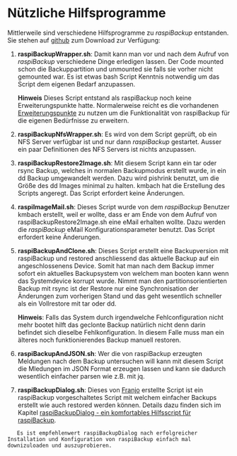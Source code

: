 # Nützliche Hilfsprogramme

Mittlerweile sind verschiedene Hilfsprogramme zu *raspiBackup* entstanden.
Sie stehen auf [github](https://github.com/framps/raspiBackup/tree/master/helper) zum Download zur Verfügung:

1. **raspiBackupWrapper.sh**: Damit kann man vor und nach dem Aufruf von
   *raspiBackup* verschiedene Dinge erledigen lassen. Der Code mounted schon die
   Backuppartition und unmounted sie falls sie vorher nicht gemounted war. Es
   ist etwas bash Script Kenntnis notwendig um das Script dem eigenen Bedarf
   anzupassen.

   **Hinweis**
   Dieses Script entstand als raspiBackup noch keine Erweiterungspunkte hatte. Normalerweise
   reicht es die vorhandenen [Erweiterungspunkte](https://framps.github.io/raspiBackupDoc/de/hooks-for-own-scripts.md)
   zu nutzen um die Funktionalität von raspiBackup für die eigenen Bedürfnisse zu erweitern.

2. **raspiBackupNfsWrapper.sh**: Es wird von dem Script geprüft, ob ein NFS Server
   verfügbar ist und nur dann *raspiBackup* gestartet. Ausser ein paar
   Definitionen des NFS Servers ist nichts anzupassen.

3. **raspiBackupRestore2Image.sh**: Mit diesem Script kann ein tar oder rsync
   Backup, welches in normalen Backupmodus erstellt wurde, in ein dd Backup
   umgewandelt werden. Dazu wird pishrink benutzt, um die Größe des dd Images
   minimal zu halten. kmbach hat die Erstellung des Scripts angeregt.
   Das Script erfordert keine Änderungen.

4. **raspiImageMail.sh**: Dieses Script wurde von dem *raspiBackup* Benutzer kmbach
   erstellt, weil er wollte, dass er am Ende von dem Aufruf von
   raspiBackupRestore2Image.sh eine eMail erhalten wollte. Dazu werden die
   *raspiBackup* eMail Konfigurationsparameter benutzt.
   Das Script erfordert keine Änderungen.

5. **raspiBackupAndClone.sh**: Dieses Script erstellt eine Backupversion mit raspiBackup
   und restored anschliessend das aktuelle Backup auf ein angeschlossenens Device. Somit hat
   man nach dem Backup immer sofort ein aktuelles Backupsystem von welchem man booten kann
   wenn das Systemdevice korrupt wurde. Nimmt man den partitionsorientierten Backup mit rsync
   ist der Restore nur eine Synchronisation der Änderungen zum vorherigen Stand und das geht
   wesentlich schneller als ein Vollrestore mit tar oder dd.

   **Hinweis**: Falls das System durch irgendwelche Fehlconfiguration nicht mehr bootet hilft das geclonte Backup
   natürlich nicht denn darin befindet sich dieselbe Fehlkonfiguration. In diesem Falle muss man ein
   älteres noch funktionierendes Backup manuell restoren.

6. **raspiBackupAndJSON.sh**: Wer die von raspiBackup erzeugten Meldungen nach dem Backup untersuchen will
   kann mit diesem Script die Mledungen im JSON Format erzeugen lassen und kann sie dadurch wesentlich einfacher parsen
   wie z.B. mit jq.

7. **raspiBackupDialog.sh**: Dieses von [Franjo](https://github.com/franjo-G) erstellte Script ist ein raspiBackup vorgeschaltetes
   Script mit welchem einfacher Backups erstellt wie auch restored werden können.
   Details dazu finden sich im Kapitel [raspiBackupDialog - ein komfortables Hilfsscript für raspiBackup](https://framps.github.io/raspiBackupDoc/de/raspibackupdialog-a-convenient-helper-script-for-raspibackup.html).

``` admonish info title="Hinweis"
   Es ist empfehlenwert raspiBackupDialog nach erfolgreicher Installation und Konfiguration von raspiBackup einfach mal downizuloaden und auszuprobieren.
```

[.status]: rft
[.source]: https://www.linux-tips-and-tricks.de/de/raspibackupcategoried/507-raspibackup-nuetzliche-hilfsprogramme
[.source]: https://www.linux-tips-and-tricks.de/en/raspibackupcategorye/508-raspibackup-nuetzliche-hilfsprogramme-2

